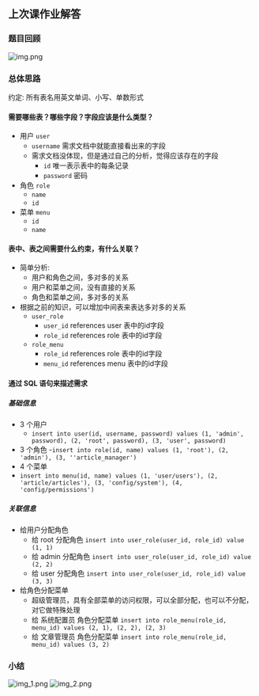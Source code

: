 ﻿## 上次课作业解答
### 题目回顾
![img.png](img.png)
### 总体思路
约定: 所有表名用英文单词、小写、单数形式
#### 需要哪些表？哪些字段？字段应该是什么类型？
- 用户 `user`
  - `username` 需求文档中就能直接看出来的字段
  - 需求文档没体现，但是通过自己的分析，觉得应该存在的字段
    - `id` 唯一表示表中的每条记录
    - `password` 密码
- 角色 `role`
  - `name`
  - `id`
- 菜单 `menu`
  - `id`
  - `name`
#### 表中、表之间需要什么约束，有什么关联？
- 简单分析: 
  - 用户和角色之间，多对多的关系
  - 用户和菜单之间，没有直接的关系
  - 角色和菜单之间，多对多的关系
- 根据之前的知识，可以增加中间表来表达多对多的关系
  - `user_role`
    - `user_id` references user 表中的id字段
    - `role_id` references role 表中的id字段
  - `role_menu`
    - `role_id` references role 表中的id字段
    - `menu_id` references menu 表中的id字段 
#### 通过 SQL 语句来描述需求
##### 基础信息
- 3 个用户
  - `insert into user(id, username, password) values (1, 'admin', password), (2, 'root', password), (3, 'user', password)`
- 3 个角色
  -`insert into role(id, name) values (1, 'root'), (2, 'admin'), (3, ''article_manager')` 
- 4 个菜单
- `insert into menu(id, name) values (1, 'user/users'), (2, 'article/articles'), (3, 'config/system'), (4, 'config/permissions')`

##### 关联信息
- 给用户分配角色
  - 给 root 分配角色 `insert into user_role(user_id, role_id) value (1, 1)`
  - 给 admin 分配角色 `insert into user_role(user_id, role_id) value (2, 2)`
  - 给 user 分配角色 `insert into user_role(user_id, role_id) value (3, 3)`
- 给角色分配菜单
  - 超级管理员，具有全部菜单的访问权限，可以全部分配，也可以不分配，对它做特殊处理
  - 给 系统配置员 角色分配菜单 `insert into role_menu(role_id, menu_id) values (2, 1), (2, 2), (2, 3)`
  - 给 文章管理员 角色分配菜单 `insert into role_menu(role_id, menu_id) values (3, 2)`

### 小结
![img_1.png](img_1.png)
![img_2.png](img_2.png)










